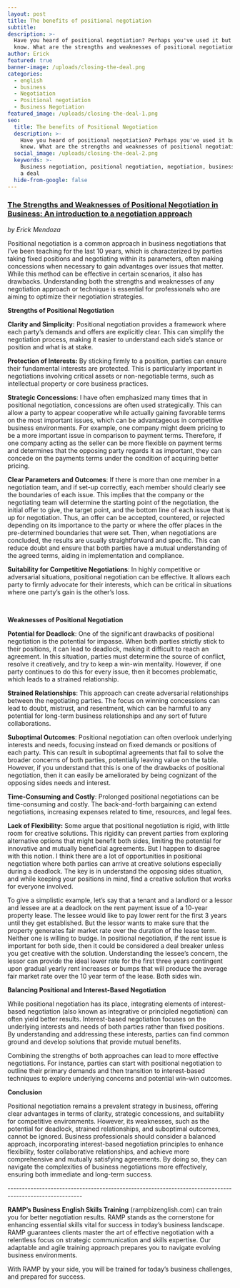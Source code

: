 ```yaml
---
layout: post
title: The benefits of positional negotiation
subtitle:
description: >-
  Have you heard of positional negotiation? Perhaps you've used it but didn't
  know. What are the strengths and weaknesses of positional negotiation? 
author: Erick
featured: true
banner-image: /uploads/closing-the-deal.png
categories:
  - english
  - business
  - Negotiation
  - Positional negotiation
  - Business Negotiation
featured_image: /uploads/closing-the-deal-1.png
seo:
  title: The benefits of Positional Negotiation
  description: >-
    Have you heard of positional negotiation? Perhaps you've used it but didn't
    know. What are the strengths and weaknesses of positional negotiation? 
  social_image: /uploads/closing-the-deal-2.png
  keywords: >-
    Business negotiation, positional negotiation, negotiation, business,closing
    a deal
  hide-from-google: false
---
```

### **<u>The Strengths and Weaknesses of Positional Negotiation in Business: An introduction to a negotiation approach</u>**

*by Erick Mendoza*

Positional negotiation is a common approach in business negotiations that I’ve been teaching for the last 10 years, which is characterized by parties taking fixed positions and negotiating within its parameters, often making concessions when necessary to gain advantages over issues that matter. While this method can be effective in certain scenarios, it also has drawbacks. Understanding both the strengths and weaknesses of any negotiation approach or technique is essential for professionals who are aiming to optimize their negotiation strategies.

**Strengths of Positional Negotiation**

**Clarity and Simplicity:** Positional negotiation provides a framework where each party’s demands and offers are explicitly clear. This can simplify the negotiation process, making it easier to understand each side’s stance or position and what is at stake.

**Protection of Interests:** By sticking firmly to a position, parties can ensure their fundamental interests are protected. This is particularly important in negotiations involving critical assets or non-negotiable terms, such as intellectual property or core business practices.

**Strategic Concessions**: I have often emphasized many times that in positional negotiation, concessions are often used strategically. This can allow a party to appear cooperative while actually gaining favorable terms on the most important issues, which can be advantageous in competitive business environments. For example, one company might deem pricing to be a more important issue in comparison to payment terms. Therefore, if one company acting as the seller can be more flexible on payment terms and determines that the opposing party regards it as important, they can concede on the payments terms under the condition of acquiring better pricing.

**Clear Parameters and Outcomes**: If there is more than one member in a negotiation team, and if set-up correctly, each member should clearly see the boundaries of each issue. This implies that the company or the negotiating team will determine the starting point of the negotiation, the initial offer to give, the target point, and the bottom line of each issue that is up for negotiation. Thus, an offer can be accepted, countered, or rejected depending on its importance to the party or where the offer places in the pre-determined boundaries that were set. Then, when negotiations are concluded, the results are usually straightforward and specific. This can reduce doubt and ensure that both parties have a mutual understanding of the agreed terms, aiding in implementation and compliance.

**Suitability for Competitive Negotiations**: In highly competitive or adversarial situations, positional negotiation can be effective. It allows each party to firmly advocate for their interests, which can be critical in situations where one party’s gain is the other’s loss.

&nbsp;

**Weaknesses of Positional Negotiation**

**Potential for Deadlock**: One of the significant drawbacks of positional negotiation is the potential for impasse. When both parties strictly stick to their positions, it can lead to deadlock, making it difficult to reach an agreement. In this situation, parties must determine the source of conflict, resolve it creatively, and try to keep a win-win mentality. However, if one party continues to do this for every issue, then it becomes problematic, which leads to a strained relationship.

**Strained Relationships**: This approach can create adversarial relationships between the negotiating parties. The focus on winning concessions can lead to doubt, mistrust, and resentment, which can be harmful to any potential for long-term business relationships and any sort of future collaborations.

**Suboptimal Outcomes**: Positional negotiation can often overlook underlying interests and needs, focusing instead on fixed demands or positions of each party. This can result in suboptimal agreements that fail to solve the broader concerns of both parties, potentially leaving value on the table. However, if you understand that this is one of the drawbacks of positional negotiation, then it can easily be ameliorated by being cognizant of the opposing sides needs and interest.

**Time-Consuming and Costly**: Prolonged positional negotiations can be time-consuming and costly. The back-and-forth bargaining can extend negotiations, increasing expenses related to time, resources, and legal fees.

**Lack of Flexibility:** Some argue that positional negotiation is rigid, with little room for creative solutions. This rigidity can prevent parties from exploring alternative options that might benefit both sides, limiting the potential for innovative and mutually beneficial agreements. But I happen to disagree with this notion. I think there are a lot of opportunities in positional negotiation where both parties can arrive at creative solutions especially during a deadlock. The key is in understand the opposing sides situation, and while keeping your positions in mind, find a creative solution that works for everyone involved.

To give a simplistic example, let’s say that a tenant and a landlord or a lessor and lessee are at a deadlock on the rent payment issue of a 10-year property lease. The lessee would like to pay lower rent for the first 3 years until they get established. But the lessor wants to make sure that the property generates fair market rate over the duration of the lease term. Neither one is willing to budge. In positional negotiation, if the rent issue is important for both side, then it could be considered a deal breaker unless you get creative with the solution. Understanding the lessee’s concern, the lessor can provide the ideal lower rate for the first three years contingent upon gradual yearly rent increases or bumps that will produce the average fair market rate over the 10 year term of the lease. Both sides win.

**Balancing Positional and Interest-Based Negotiation**

While positional negotiation has its place, integrating elements of interest-based negotiation (also known as integrative or principled negotiation) can often yield better results. Interest-based negotiation focuses on the underlying interests and needs of both parties rather than fixed positions. By understanding and addressing these interests, parties can find common ground and develop solutions that provide mutual benefits.

Combining the strengths of both approaches can lead to more effective negotiations. For instance, parties can start with positional negotiation to outline their primary demands and then transition to interest-based techniques to explore underlying concerns and potential win-win outcomes.

**Conclusion**

Positional negotiation remains a prevalent strategy in business, offering clear advantages in terms of clarity, strategic concessions, and suitability for competitive environments. However, its weaknesses, such as the potential for deadlock, strained relationships, and suboptimal outcomes, cannot be ignored. Business professionals should consider a balanced approach, incorporating interest-based negotiation principles to enhance flexibility, foster collaborative relationships, and achieve more comprehensive and mutually satisfying agreements. By doing so, they can navigate the complexities of business negotiations more effectively, ensuring both immediate and long-term success.

\--------------------------------------------------------------------------------------------------------

**RAMP’s Business English Skills Training** (rampbizenglish.com) can train you for better negotiation results. RAMP stands as the cornerstone for enhancing essential skills vital for success in today’s business landscape. RAMP guarantees clients master the art of effective negotiation with a relentless focus on strategic communication and skills expertise. Our adaptable and agile training approach prepares you to navigate evolving business environments.

With RAMP by your side, you will be trained for today’s business challenges, and prepared for success.